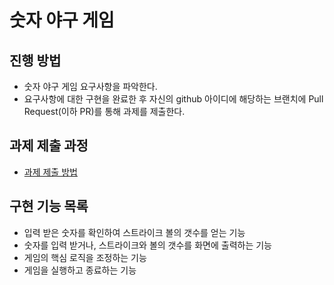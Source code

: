 # 숫자 야구 게임
## 진행 방법
* 숫자 야구 게임 요구사항을 파악한다.
* 요구사항에 대한 구현을 완료한 후 자신의 github 아이디에 해당하는 브랜치에 Pull Request(이하 PR)를 통해 과제를 제출한다.

## 과제 제출 과정
* [과제 제출 방법](https://github.com/next-step/nextstep-docs/tree/master/precourse)

## 구현 기능 목록
* 입력 받은 숫자를 확인하여 스트라이크 볼의 갯수를 얻는 기능
* 숫자를 입력 받거나, 스트라이크와 볼의 갯수를 화면에 출력하는 기능
* 게임의 핵심 로직을 조정하는 기능
* 게임을 실행하고 종료하는 기능
